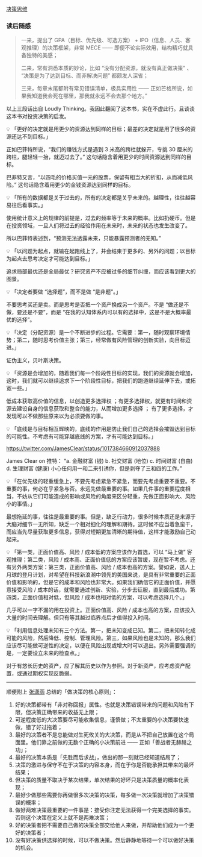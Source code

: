[决策思维](https://www.notion.so/ebbc7595fd3f4792a2ee95a94437a87a)

### 读后随感

> 一来，提出了 GPA（目标、优先级、可选方案） + IPO（信息、人员、客观推理）的决策框架，非常 MECE —— 即便不论实际效用，结构精巧就具备独特的美感；
>
> 二来，常有洞悉本质的妙论，比如 “没有分配资源，就没有真正做决策” 、 “决策是为了达到目标、而非解决问题” 都颇发人深省；
>
> 三来，每章末尾都附有常见错误清单，极具实用性 —— 正如芒格所说，如果我知道我会死在哪里，那我就永远不会去那个地方。”

以上三段话出自 Loudly Thinking。我因此翻阅了这本书，实在不虚此行。且谈谈这本书对投资决策的启发。

💡 「更好的决定就是用更少的资源达到同样的目标；最差的决定就是用了很多的资源还达不到目标。」

正如巴菲特所说，“我们的赚钱方式是遇到 3 米高的跨栏就躲开，专挑 30 厘米的跨栏，腿轻轻一抬，就迈过去了。” 这句话隐含着用更少的时间资源达到同样的目标。

巴菲特又言，“以四毛的价格买值一元的股票，保留有相当大的折扣，从而减低风险。” 这句话隐含着用更少的金钱资源达到同样的目标。

💡 「所有的数据都是关于过去的，所有的决定都是关乎未来的。越理性，往往越容易往后看事实。」

使用统计意义上的规律的前提是，过去的频率等于未来的概率。比如扔硬币。但是在投资领域，一旦人们将过去的经验作用在未来时，未来的状态也发生改变了。

所以巴菲特表述到，“预测无法透露未来，只能暴露预测者的无知。”

 💡 「以问题为起点，就输在起跑线上了，并会结束于更多的、另外的问题；以目标为起点去思考决定才可能达到目标。」

追求局部最优还是全局最优？研究资产不应被过多的细节纠缠，而应该看到更大的图景。

 💡 「决定者要做 “选择题”，而不是做 “是非题”。」

不要思考买还是卖。而是思考是否把一个资产换成另一个资产。不是 “做还是不做，要还是不要”，而是 “在我的认知体系内可以有的选择中，这是不是大概率最优的选择”。

 💡 「决定（分配资源）是一个不断进步的过程。它需要：第一，随时观察环境情势；第二，随时思考价值主张；第三，经常做有风险管理的创新实验，向目标迈进。」

证伪主义，贝叶斯决策。

 💡 「资源是会增加的，随着我们每一个阶段性目标的实现，我们的资源就会增加，这时，我们就可以继续追求下一个阶段性目标，把我们的跑道继续延伸下去，或拓宽一些。」

低成本获取高价值的信息，以创造更多选择权 ；有更多选择权，就更有时间和资源去建设自身的信息获取和整合的能力，从而增加更多选择 ； 有了更多选择，才发现可以不做那些原来以为必须要做的事。

 💡 「底线是与目标相互辉映的，底线的作用是防止我们自己的选择会摧毁达到目标的可能性。不考虑有可能穿越底线的方案，才有可能达到目标。」

https://twitter.com/JamesClear/status/1017384660912037888

James Clear on 推特： “a. 金融财富 (钱) b. 社交财富 (地位) c. 时间财富 (自由) d. 生理财富 (健康) 小心任何用一和二来引诱你，但是剥夺了三和四的工作。”

 💡 「在优先级的轻重缓急上，不要先考虑紧急不紧急，而要先考虑重要不重要。不重要的事，何必在乎紧急与否。永远先做最重要的事。如果几件事的重要程度相当，不妨从它们可能造成的影响或风险的角度来区分轻重，先做正面影响大、风险小的事情。」

最想拖延的事，往往是最重要的事。但是，缺乏行动力，很多时候本质还是来源于大脑对细节一无所知，缺乏一个相对细化的理解和期待。这时候不应当着急蛮干，而应当先尽量获取更多信息，获得对短期更加清晰的期待值，这样才能激励自己动起来。

 💡 「第一类，正面价值高、风险 / 成本低的方案应该作为首选，可以 “马上做” 客观推理；第二类，风险 / 成本高、正面价值低的方案应该暂缓，现在暂不考虑。还有另外两类方案：第三类，正面价值高、风险 / 成本也高的方案。譬如说，送人上月球的登月计划，对希望在科技新浪潮中领先的美国来说，是具有非常重要的正面价值和影响的，但是它的成本和风险也非常大。如果我们确信它的正面价值，并愿意接受风险 / 成本的话，就需要通过创新、实验，分步去征服，直到最后成功。第四类，正面价值相对低，但风险 / 成本也相对低的方案，可以考虑选择几个。」

几乎可以一字不漏的用在投资上。正面价值高、风险 / 成本也高的方案，应该投入大量的时间去理解。但只有等其越过临界点后才值得投入时间。

 💡 「利用信息处理未知有三个方法。第一，把未知变成已知。第二，把未知转化成可能的风险，然后降低、控制、管理风险。第三，如果风险也是未知的，那么我们应该尽可能做可逆性的决定，以便在风险出现或增大时可以退出。另外需要强调的是，一定要设立未来的检查点。」



对于有悠长历史的资产，应了解其历史以作为参照。对于新资产，应考虑资产配置，或通过期权实现反脆弱。

------

顺便附上 [张潇雨](https://www.notion.so/eb4c7f6694fb40b1a3802db929bf29bd) 总结的「做决策的核心原则」：

1. 好的决策都带有「非对称回报」属性。也就是决策错误带来的问题和风险有下限，但决策正确带来的收益无上限；
2. 可逆程度低的大决策要尽可能收集信息，谨慎做；不太重要的小决策要快速做，错了好过拖着；
3. 最好的决策者不是总能做对生死攸关的大决策，而是从不把自己放置在这个局面里。他们靠之前做的无数个正确的小决策前进 —— 正如「善战者无赫赫之功」；
4. 最好的决策本质是「先胜而后求战」，做出的那一刻就已经知道结局了；
5. 决策的激进与保守不在于决策的内容本身，而在于你是否能承担其带来的最坏结果；
6. 但决策的质量不取决于某次结果，单次结果的好坏只是决策质量的概率化表现；
7. 最好少做那些需要你再做很多次决策的决策，每多做一次决策就增加了决策错误的概率；
8. 做好两难决策最重要的一件事是：接受你注定无法获得一个完美选择的事实。否则这个决策在定义上就不是两难决策；
9. 好的决策者把不需要自己做的决策全部交给他人来做，并帮助他们成为一个更好的决策者；
10. 没有好决策供选择的时候，可以不做决策。然后静静地等待一个可以做好决策的机会。